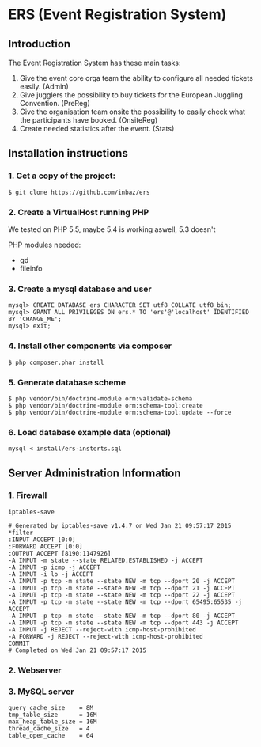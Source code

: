 ERS (Event Registration System)
=============================

Introduction
------------

The Event Registration System has these main tasks:
1. Give the event core orga team the ability to configure all needed tickets easily. (Admin)
1. Give jugglers the possibility to buy tickets for the European Juggling Convention. (PreReg)
2. Give the organisation team onsite the possibility to easily check what the participants have booked. (OnsiteReg)
3. Create needed statistics after the event. (Stats)

Installation instructions
-------------------------

### 1. Get a copy of the project:

```
$ git clone https://github.com/inbaz/ers
```

### 2. Create a VirtualHost running PHP 

We tested on PHP 5.5, maybe 5.4 is working aswell, 5.3 doesn't

PHP modules needed:
- gd
- fileinfo

### 3. Create a mysql database and user

```
mysql> CREATE DATABASE ers CHARACTER SET utf8 COLLATE utf8_bin;
mysql> GRANT ALL PRIVILEGES ON ers.* TO 'ers'@'localhost' IDENTIFIED BY 'CHANGE_ME';
mysql> exit;
```

### 4. Install other components via composer

```
$ php composer.phar install
```    

### 5. Generate database scheme

```
$ php vendor/bin/doctrine-module orm:validate-schema
$ php vendor/bin/doctrine-module orm:schema-tool:create
$ php vendor/bin/doctrine-module orm:schema-tool:update --force
```

### 6. Load database example data (optional)

```
mysql < install/ers-insterts.sql
```

Server Administration Information
---------------------------------

### 1. Firewall

    iptables-save
```
# Generated by iptables-save v1.4.7 on Wed Jan 21 09:57:17 2015
*filter
:INPUT ACCEPT [0:0]
:FORWARD ACCEPT [0:0]
:OUTPUT ACCEPT [8190:1147926]
-A INPUT -m state --state RELATED,ESTABLISHED -j ACCEPT
-A INPUT -p icmp -j ACCEPT
-A INPUT -i lo -j ACCEPT
-A INPUT -p tcp -m state --state NEW -m tcp --dport 20 -j ACCEPT
-A INPUT -p tcp -m state --state NEW -m tcp --dport 21 -j ACCEPT
-A INPUT -p tcp -m state --state NEW -m tcp --dport 22 -j ACCEPT
-A INPUT -p tcp -m state --state NEW -m tcp --dport 65495:65535 -j ACCEPT
-A INPUT -p tcp -m state --state NEW -m tcp --dport 80 -j ACCEPT
-A INPUT -p tcp -m state --state NEW -m tcp --dport 443 -j ACCEPT
-A INPUT -j REJECT --reject-with icmp-host-prohibited
-A FORWARD -j REJECT --reject-with icmp-host-prohibited
COMMIT
# Completed on Wed Jan 21 09:57:17 2015
```

### 2. Webserver

### 3. MySQL server

```
query_cache_size    = 8M
tmp_table_size      = 16M
max_heap_table_size = 16M
thread_cache_size   = 4
table_open_cache    = 64
```